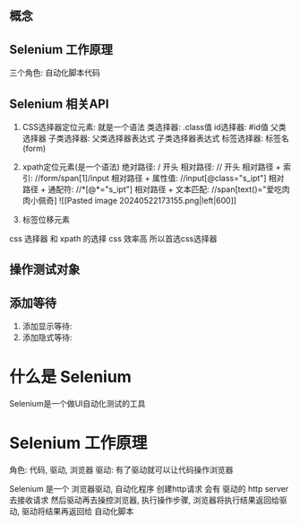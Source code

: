 ## 概念

## Selenium 工作原理

三个角色:
自动化脚本代码


## Selenium 相关API
1) CSS选择器定位元素:
   就是一个语法
   类选择器: .class值
   id选择器: \#id值 
   父类选择器 子类选择器: 父类选择器表达式 子类选择器表达式
   标签选择器: 标签名(form)
   
2) xpath定位元素(是一个语法)
   绝对路径: \/ 开头
   相对路径: // 开头
	   相对路径 + 索引: //form/span\[1\]/input
	   相对路径 + 属性值: //input\[@class="s_ipt"\] 
	   相对路径 + 通配符: //\*\[\@\*="s_ipt"]
	   相对路径 + 文本匹配: //span\[text()="爱吃肉肉小佩奇\]
   ![[Pasted image 20240522173155.png|left|600]]
3) 标签位移元素
     

css 选择器 和 xpath 的选择
	css 效率高
所以首选css选择器

## 操作测试对象



## 添加等待
1) 添加显示等待:  
2) 添加隐式等待:  

# 什么是 Selenium 
Selenium是一个做UI自动化测试的工具
# Selenium 工作原理
角色: 代码, 驱动, 浏览器
驱动: 有了驱动就可以让代码操作浏览器

Selenium 是一个 浏览器驱动, 
自动化程序 创建http请求 会有 驱动的 http server 去接收请求
然后驱动再去操控浏览器, 执行操作步骤, 
浏览器将执行结果返回给驱动, 驱动将结果再返回给 自动化脚本









































